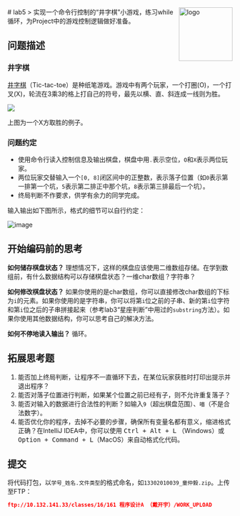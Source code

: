 <img src="https://upload.wikimedia.org/wikipedia/commons/3/33/Tictactoe1.gif" alt="logo" height="120" align="right" />
# lab5
>  实现一个命令行控制的“井字棋”小游戏，练习while循环，为Project中的游戏控制逻辑做好准备。

## 问题描述

### 井字棋

[井字棋](https://zh.wikipedia.org/zh-hans/%E4%BA%95%E5%AD%97%E6%A3%8B)（Tic-tac-toe）是种纸笔游戏。游戏中有两个玩家，一个打圈(O)，一个打叉(X)，轮流在3乘3的格上打自己的符号，最先以横、直、斜连成一线则为胜。

![](https://upload.wikimedia.org/wikipedia/commons/thumb/1/1b/Tic-tac-toe-game-1.svg/479px-Tic-tac-toe-game-1.svg.png)

上图为一个X方取胜的例子。

### 问题约定

- 使用命令行读入控制信息及输出棋盘，棋盘中用`.`表示空位，`O`和`X`表示两位玩家。
- 两位玩家交替输入一个`[0, 8]`闭区间中的正整数，表示落子位置（如`0`表示第一排第一个坑，`5`表示第二排正中那个坑，`8`表示第三排最后一个坑）。
- 终局判断不作要求，供学有余力的同学完成。

输入输出如下图所示，格式的细节可以自行约定：

![image](https://cloud.githubusercontent.com/assets/7262715/19416305/1a2f0af2-93c0-11e6-86b2-efa2a2ff3100.png)

## 开始编码前的思考

**如何储存棋盘状态？** 理想情况下，这样的棋盘应该使用二维数组存储。在学到数组前，有什么数据结构可以存储棋盘状态？一维char数组？字符串？

**如何修改棋盘状态？** 如果你使用的是char数组，你可以直接修改char数组的下标为`i`的元素。如果你使用的是字符串，你可以将第`i`位之前的子串、新的第`i`位字符和第`i`位之后的子串拼接起来（参考lab3“星座判断”中用过的`substring`方法）。如果你使用其他数据结构，你可以思考自己的解决方法。

**如何不停地读入输出？** 循环。

## 拓展思考题

1. 能否加上终局判断，让程序不一直循环下去，在某位玩家获胜时打印出提示并退出程序？
2. 能否对落子位置进行判断，如果某个位置之前已经有子，则不允许重复落子？
3. 能否对输入的数据进行合法性的判断？如输入`9`（超出棋盘范围）、`喵`（不是合法数字）。
4. 能否优化你的程序，去掉不必要的步骤，确保所有变量名都有意义，缩进格式正确？在IntelliJ IDEA中，你可以使用 <kbd>Ctrl + Alt + L</kbd> （Windows）或 <kbd>Option + Command + L</kbd>（MacOS）来自动格式化代码。

## 提交

将代码打包，以`学号_姓名.文件类型`的格式命名，如`13302010039_童仲毅.zip`。上传至FTP：

```json
ftp://10.132.141.33/classes/16/161 程序设计A （戴开宇）/WORK_UPLOAD
```